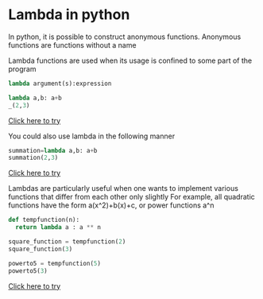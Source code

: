 # Lambda in python

In python, it is possible to construct anonymous functions. Anonymous functions are functions without a name

Lambda functions are used when its usage is confined to some part of the program

```python
lambda argument(s):expression
```
```python
lambda a,b: a+b
_(2,3)
```

[Click here to try](https://colab.research.google.com/github/pythoncoder100/practice/blob/master/lambda%20function1.ipynb)

You could also use lambda in the following manner

```python
summation=lambda a,b: a+b
summation(2,3)
```
[Click here to try](https://colab.research.google.com/github/pythoncoder100/practice/blob/master/Lambda_functions_2.ipynb)


Lambdas are particularly useful when one wants to implement various functions that differ from each other only slightly
For example, all quadratic functions have the form a(x^2)+b(x)+c, or power functions a^n

```python
def tempfunction(n):
  return lambda a : a ** n
```
```python
square_function = tempfunction(2)
square_function(3)
```
```python
powerto5 = tempfunction(5)
powerto5(3)
```

[Click here to try](https://colab.research.google.com/github/pythoncoder100/practice/blob/master/Lambda_function_abstraction.ipynb)

